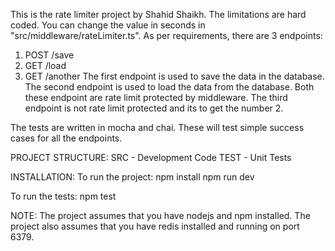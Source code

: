 This is the rate limiter project by Shahid Shaikh. 
The limitations are hard coded. You can change the value in seconds in "src/middleware/rateLimiter.ts".
As per requirements, there are 3 endpoints:
1. POST /save
2. GET /load
3. GET /another
The first endpoint is used to save the data in the database. 
The second endpoint is used to load the data from the database. 
Both these endpoint are rate limit protected by middleware.
The third endpoint is not rate limit protected and its to get the number 2.

The tests are written in mocha and chai. These will test simple success cases for all the endpoints.

PROJECT STRUCTURE:
SRC - Development Code
TEST - Unit Tests

INSTALLATION:
To run the project:
npm install
npm run dev

To run the tests:
npm test

NOTE:
The project assumes that you have nodejs and npm installed.
The project also assumes that you have redis installed and running on port 6379.